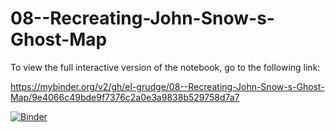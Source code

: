 # 08--Recreating-John-Snow-s-Ghost-Map

To view the full interactive version of the notebook, go to the following link:

https://mybinder.org/v2/gh/el-grudge/08--Recreating-John-Snow-s-Ghost-Map/9e4066c49bde9f7376c2a0e3a9838b529758d7a7

[![Binder](https://mybinder.org/badge_logo.svg)](https://mybinder.org/v2/gh/el-grudge/08--Recreating-John-Snow-s-Ghost-Map/9e4066c49bde9f7376c2a0e3a9838b529758d7a7)

